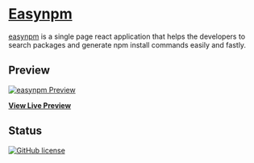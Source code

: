 # [Easynpm](https://easynpm-7c7ed.firebaseapp.com/)


[easynpm](http://startbootstrap.com/template-overviews/freelancer/) is a single page react application that helps the developers to search packages and generate npm install commands easily and fastly.

## Preview

[![easynpm Preview](https://github.com/ValeedAnjum/easynpm/blob/master/public/img/demo.gif?raw=true)](https://easynpm-7c7ed.firebaseapp.com/)

**[View Live Preview](https://easynpm-7c7ed.firebaseapp.com/)**

## Status

[![GitHub license](https://img.shields.io/badge/license-MIT-blue.svg)](https://github.com/ValeedAnjum/easynpm/blob/master/LICENSE)
